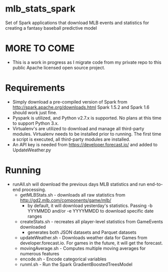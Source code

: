 # mlb_stats_spark
Set of Spark applications that download MLB events and statistics for creating a fantasy baseball predictive model

# MORE TO COME
+ This is a work in progress as I migrate code from my private repo to this public Apache licensed open source project.

# Requirements
+ Simply download a pre-compiled version of Spark from http://spark.apache.org/downloads.html  Spark 1.5.2 and Spark 1.6 should work just fine.
+ Pyspark is utilized, and Python v2.7.x is supported. No plans at this time to support Python 3.x.
+ Virtualenv's are utilized to download and manage all third-party modules. Virtualenv needs to be installed prior to running.  The first time a script is executed, all third-party modules are installed.
+ An API key is needed from https://developer.forecast.io/ and added to UpdateWeather.py

# Running
+ runAll.sh will download the previous days MLB statistics and run end-to-end processing.
  + getMLBStats.sh - downloads all raw statistics from http://gd2.mlb.com/components/game/mlb/
    + by default, it will download yesterday's statistics.  Passing -b YYYMMDD and/or -e YYYYMMDD to download specific date ranges
  + createStats.sh - recreates all player-level statistics from GameEvents downloaded 
    + generates both JSON datasets and Parquet datasets
  + updateWeather.sh - Downloads weather data for Games from developer.forecast.io. For games in the future, it will get the forecast.
  + movingAverage.sh - Computes multiple moving averages for numerous features
  + encode.sh - Encode categorical variables
  + runml.sh - Run the Spark GradientBoostedTreesModel
